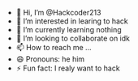 - 👋 Hi, I’m @Hackcoder213
- 👀 I’m interested in learing to hack
- 🌱 I’m currently learning nothing
- 💞️ I’m looking to collaborate on idk
- 📫 How to reach me ...
- 😄 Pronouns: he him
- ⚡ Fun fact: I realy want to hack

<!---
Hackcoder213/Hackcoder213 is a ✨ special ✨ repository because its `README.md` (this file) appears on your GitHub profile.
You can click the Preview link to take a look at your changes.
--->
